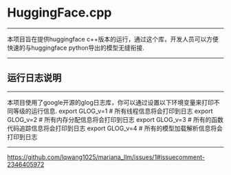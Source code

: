 # HuggingFace.cpp

***

本项目旨在提供huggingface c++版本的运行，通过这个库，开发人员可以方便快速的与huggingface python导出的模型无缝衔接.

***

## 运行日志说明

***

本项目使用了google开源的glog日志库，你可以通过设置以下环境变量来打印不同等级的运行信息.
	export GLOG_v=1 # 所有线程信息将会打印到日志
	export GLOG_v=2 # 所有内存分配信息将会打印到日志
	export GLOG_v=3 # 所有的函数代码追踪信息将会打印到日志
	export GLOG_v=4 # 所有的模型加载解析信息将会打印到日志

***
https://github.com/lqwang1025/mariana_llm/issues/1#issuecomment-2346405972
